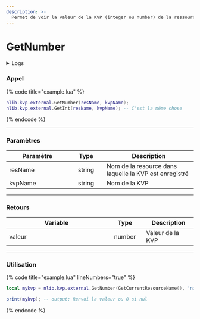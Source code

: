 ```yaml
---
description: >-
  Permet de voir la valeur de la KVP (integer ou number) de la ressource demandé.
---
```


# GetNumber

<details>
  <summary>Logs</summary>

  Ajoutée en **v0.1.2**
</details>

### Appel

{% code title="example.lua" %}
```lua
nlib.kvp.external.GetNumber(resName, kvpName);
nlib.kvp.external.GetInt(resName, kvpName); -- C'est la même chose
```
{% endcode %}

***

### Paramètres

<table>
    <thead>
        <tr>
            <th width="151" align="center">Paramètre</th>
            <th width="79" align="center">Type</th>
            <th align="center">Description</th>
        </tr>
    </thead>
    <tbody>
        <tr>
            <td>resName</td>
            <td align="center">string</td>
            <td>Nom de la resource dans laquelle la KVP est enregistré</td>
        </tr>
        <tr>
            <td>kvpName</td>
            <td align="center">string</td>
            <td>Nom de la KVP</td>
        </tr>
    </tbody>
</table>

***

### Retours

<table>
    <thead>
        <tr>
            <th width="254" align="center">Variable</th>
            <th width="82" align="center">Type</th>
            <th align="center">Description</th>
        </tr>
    </thead>
    <tbody>
        <tr>
            <td>valeur</td>
            <td align="center">number</td>
            <td>Valeur de la KVP</td>
        </tr>
    </tbody>
</table>

***

### Utilisation

{% code title="example.lua" lineNumbers="true" %}
```lua
local mykvp = nlib.kvp.external.GetNumber(GetCurrentResourceName(), 'nishi_number');

print(mykvp); -- output: Renvoi la valeur ou 0 si nul
```
{% endcode %}
